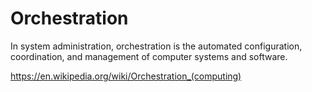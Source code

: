 # Orchestration

In system administration, orchestration is the automated configuration, coordination, and management of computer systems and software.

https://en.wikipedia.org/wiki/Orchestration_(computing)